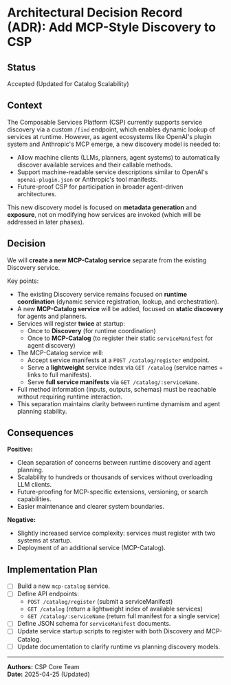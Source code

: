 # Architectural Decision Record (ADR): Add MCP-Style Discovery to CSP

## Status
Accepted (Updated for Catalog Scalability)

## Context
The Composable Services Platform (CSP) currently supports service discovery via a custom `/find` endpoint, which enables dynamic lookup of services at runtime. However, as agent ecosystems like OpenAI's plugin system and Anthropic's MCP emerge, a new discovery model is needed to:

- Allow machine clients (LLMs, planners, agent systems) to automatically discover available services and their callable methods.
- Support machine-readable service descriptions similar to OpenAI's `openai-plugin.json` or Anthropic's tool manifests.
- Future-proof CSP for participation in broader agent-driven architectures.

This new discovery model is focused on **metadata generation** and **exposure**, not on modifying how services are invoked (which will be addressed in later phases).

## Decision
We will **create a new MCP-Catalog service** separate from the existing Discovery service.

Key points:

- The existing Discovery service remains focused on **runtime coordination** (dynamic service registration, lookup, and orchestration).
- A new **MCP-Catalog service** will be added, focused on **static discovery** for agents and planners.
- Services will register **twice** at startup:
  - Once to **Discovery** (for runtime coordination)
  - Once to **MCP-Catalog** (to register their static `serviceManifest` for agent discovery)
- The MCP-Catalog service will:
  - Accept service manifests at a `POST /catalog/register` endpoint.
  - Serve a **lightweight** service index via `GET /catalog` (service names + links to full manifests).
  - Serve **full service manifests** via `GET /catalog/:serviceName`.
- Full method information (inputs, outputs, schemas) must be reachable without requiring runtime interaction.
- This separation maintains clarity between runtime dynamism and agent planning stability.

## Consequences
**Positive:**
- Clean separation of concerns between runtime discovery and agent planning.
- Scalability to hundreds or thousands of services without overloading LLM clients.
- Future-proofing for MCP-specific extensions, versioning, or search capabilities.
- Easier maintenance and clearer system boundaries.

**Negative:**
- Slightly increased service complexity: services must register with two systems at startup.
- Deployment of an additional service (MCP-Catalog).

## Implementation Plan
- [ ] Build a new `mcp-catalog` service.
- [ ] Define API endpoints:
  - `POST /catalog/register` (submit a serviceManifest)
  - `GET /catalog` (return a lightweight index of available services)
  - `GET /catalog/:serviceName` (return full manifest for a single service)
- [ ] Define JSON schema for `serviceManifest` documents.
- [ ] Update service startup scripts to register with both Discovery and MCP-Catalog.
- [ ] Update documentation to clarify runtime vs planning discovery models.

---

**Authors:** CSP Core Team  
**Date:** 2025-04-25 (Updated)


